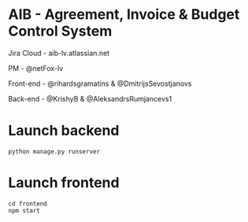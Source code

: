 # AIB - Agreement, Invoice & Budget Control System

Jira Cloud - aib-lv.atlassian.net

PM - @netFox-lv 

Front-end - @rihardsgramatins & @DmitrijsSevostjanovs

Back-end - @KrishyB & @AleksandrsRumjancevs1

# Launch backend 
```
python manage.py runserver
```
# Launch frontend
```
cd frontend
npm start
```
